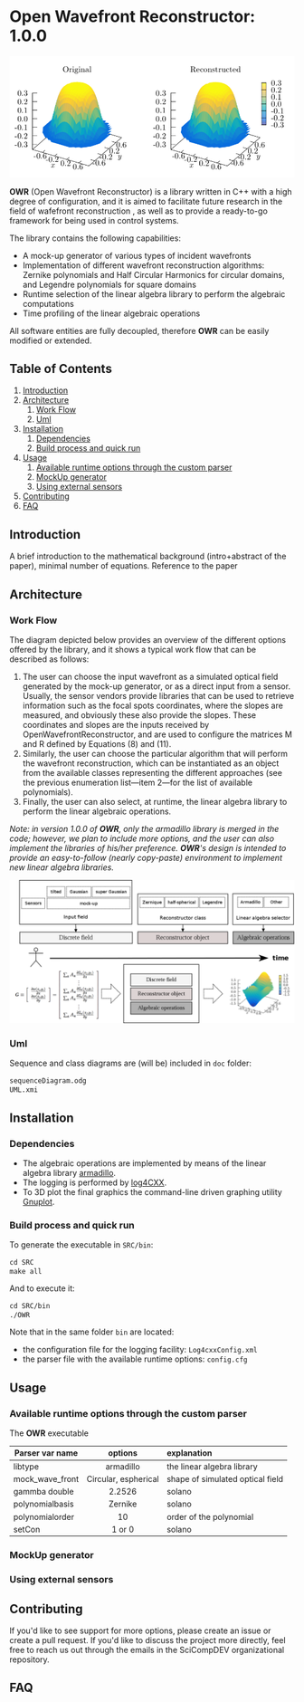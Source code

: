 
# Open Wavefront Reconstructor: 1.0.0


![Alt text](pics/OWR_a.png?raw=true "Title")

**OWR** (Open Wavefront Reconstructor) is a library written in C++ with a high degree of configuration, and it is aimed to facilitate future research in the field of wafefront reconstruction , as well as to provide a ready-to-go framework for being used in control systems.

The library contains the following capabilities:


* A mock-up generator of various types of incident wavefronts
* Implementation of different wavefront reconstruction algorithms: Zernike polynomials and Half Circular Harmonics for circular domains, and Legendre polynomials for square domains
* Runtime selection of the linear algebra library to perform the algebraic computations 
* Time profiling of the linear algebraic operations

All software entities are fully decoupled, therefore **OWR** can be easily modified or extended. 

<!--Additionally, porting the linear algebra functions to specific hardware architectures is part of our future work, which is aimed to decrease the CPU times below the millisecond for the operations associated with Equations (10) and (11). According to our experience, this will make the OpenWavefrontReconstructor an interesting option in control systems where the reconstruction is required to be nearly real-time, such as in the adaptive optics [4,14]. The diagram depicted in Figure 3 provides the different options offered by the library, and it shows a typical work flow that can be described as follows: 1.-->

<!--The user can choose the input wavefront as a simulated optical field generated by the mock-up generator, or as a direct input from a sensor. Usually, the sensor vendors provide libraries that can be used to retrieve information such as the focal spots coordinates, where the slopes are measured, and obviously these also provide the slopes. These coordinates and slopes are the inputs received by OpenWavefrontReconstructor, and are used to configure the matrices M and R defined by Equations (8) and (11). Similarly, the user can choose the particular algorithm that will perform the wavefront reconstruction, which can be instantiated as an object from the available classes representing the different approaches (see the previous enumeration list—item 2—for the list of available polynomials). Finally, the user can also select, at runtime, the linear algebra library to perform the linear algebraic operations. In version 1.0.0 of OpenWavefrontReconstructor, only the armadillo library is merged in the code; however, we plan to include more options, and the user can also implement the libraries of his/her preference. OpenWavefrontReconstructor’s design is intended to provide an easy-to-follow (nearly copy-paste) environment to implement new linear algebra libraries. -->


## Table of Contents

1. [ Introduction](#-introduction)
2. [Architecture](#architecture)
	1. [Work Flow](#work-flow)
	2. [Uml](#uml)
3. [ Installation](#-installation)
	1. [ Dependencies](#-dependencies)
	2. [ Build process and quick run](#-build-process-and-quick-run)
4. [ Usage](#-usage)
	1. [Available runtime options through the custom parser](#available-runtime-options-through-the-custom-parser)
	2. [ MockUp generator](#-mockup-generator)
	3. [ Using external sensors](#-using-external-sensors)
5. [ Contributing](#-contributing)
6. [ FAQ](#-faq)


##  Introduction 
A brief introduction to the mathematical background (intro+abstract of the paper), minimal number of equations.
Reference to the paper

## Architecture
### Work Flow
The diagram depicted below provides an overview of the different options offered by the library, and it shows a typical work flow that can be described as follows:
1. The user can choose the input wavefront as a simulated optical field generated by the mock-up generator, or as a direct input from a sensor. Usually, the sensor vendors provide libraries that can be used to retrieve information such as the focal spots coordinates, where the slopes are measured, and obviously these also provide the slopes. These coordinates and slopes are the inputs received by OpenWavefrontReconstructor, and are used to configure the matrices M and R defined by Equations (8) and (11). 
2. Similarly, the user can choose the particular algorithm that will perform the wavefront reconstruction, which can be instantiated as an object from the available classes representing the different approaches (see the previous enumeration list—item 2—for the list of available polynomials). 
3. Finally, the user can also select, at runtime, the linear algebra library to perform the linear algebraic operations. 

_Note: in version 1.0.0 of **OWR**, only the armadillo library is merged in the code; however, we plan to include more options, and the user can also implement the libraries of his/her preference. 
**OWR**'s design is intended to provide an easy-to-follow (nearly copy-paste) environment to implement new linear algebra libraries._


![Alt text](pics/OWR_flowDiagram.png?raw=true "Title")


### Uml
Sequence and class diagrams are (will be) included in `doc` folder: 
```
sequenceDiagram.odg
UML.xmi
```

##  Installation 
###  Dependencies
- The algebraic operations are implemented by means of the linear algebra library [armadillo](http://arma.sourceforge.net/).
- The logging is performed by  [log4CXX](https://logging.apache.org/log4cxx/latest_stable/).
- To 3D plot the final graphics the command-line driven graphing utility [Gnuplot](http://www.gnuplot.info/).
 
###  Build process and quick run

To generate the executable in `SRC/bin`:

```
cd SRC
make all
```

And to execute it: 

```
cd SRC/bin
./OWR
```

Note that in the same folder `bin` are located: 
- the configuration file for the logging facility: `Log4cxxConfig.xml`
- the parser file with the available runtime options: `config.cfg`


##  Usage

### Available runtime options through the custom parser


The **OWR** executable 

<!--generate_only = false-->
<!--libtype = armadillo -->
<!--mock_wave_front string = Circular; espherical -->
<!--alfa integer =0-->

<!--polynomialbasis = Zernike-->
<!--polynomialorder=10 -->
<!--gamma double = 2.2526-->
<!--#simu string = Zernike ; espherical -->
<!--setCon bool=1;-->

| Parser var name| options | explanation |
| ------------- |:-------------:| :-----|
| libtype      | armadillo | the linear algebra library |
| mock_wave_front      | Circular, espherical|   shape of simulated optical field |
| gammba double | 2.2526 |   solano  |
| polynomialbasis | Zernike |   solano  |
| polynomialorder | 10 | order of the polynomial |
| setCon | 1 or 0 | solano |

###  MockUp generator 

###  Using external sensors

##  Contributing
If you'd like to see support for more options, please create an issue or create a pull request. 
If you'd like to discuss the project more directly, feel free to reach us out through the emails in the SciCompDEV organizational repository.

##  FAQ

